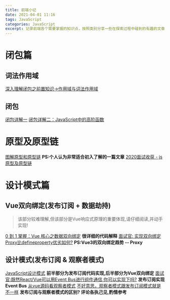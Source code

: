 ```yaml
---
title: 前端小记
date: 2021-04-01 11:16
tags: JavaScript
categories: JavaScript
excerpt: 记录前端各个需要掌握的知识点，按照类别分享一些在探索过程中碰到的有趣的文章。
---
```


# 闭包篇
## 词法作用域
[深入理解闭包之前置知识→作用域与词法作用域](https://juejin.cn/post/6844903606311714824)
## 闭包
[闭包详解一](https://juejin.cn/post/6844903612879994887)
[闭包详解二：JavaScript中的高阶函数](https://juejin.cn/post/6844903616885555214)

# 原型及原型链
[图解原型和原型链](https://juejin.cn/post/6844903797039300615) **PS:个人认为非常适合初入了解的一篇文章**
[2020面试收获 - js原型及原型链](https://juejin.cn/post/6844904093828251662)

# 设计模式篇
## Vue双向绑定(发布订阅 + 数据劫持)
> 该部分较难理解,但该部分是Vue响应式原理的重要体现,请仔细阅读,并动手实现!

[0 到 1 掌握：Vue 核心之数据双向绑定](https://juejin.cn/post/6844903903822086151) **很详细的代码解释**
[面试官: 实现双向绑定Proxy比defineproperty优劣如何?](https://juejin.cn/post/6844903601416978439) **PS:Vue3的双向绑定趋势 -- Proxy**
## 设计模式(发布订阅 & 观察者模式)
[JavaScript设计模式](https://juejin.cn/post/6844903698154389517) **前半部分为发布订阅代码实现,后半部分为Vue双向绑定**
[面试官:既然React/Vue可以用Event Bus进行组件通信,你可以实现下吗?](https://juejin.cn/post/6844903587043082247) **发布订阅实现Event Bus**
[从vue源码看观察者模式](https://juejin.cn/post/6844903556714070024)
[不好意思，观察者模式跟发布订阅模式就是不一样](https://juejin.cn/post/6844903603107266567) **发布订阅与观察者模式的区别? 评论各执己见,酌情参考**
